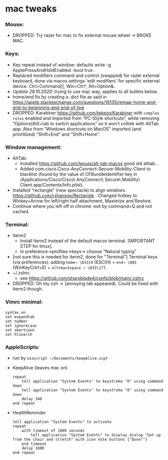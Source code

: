 # mac tweaks
### Mouse:
* DROPPED: Try razer for mac to fix external mouse wheel → BROKE MAC.
### Keys: 
* Key repeat instead of window: defaults write -g ApplePressAndHoldEnabled -bool true  .
* Replaced modifiers command and control (swapped) for razer external keyboard, done via macos settings 'edit modifiers' for specific external device.  Ctrl=Command[], Win=Ctrl^, Alt=Option&.
* *Update 28.10.2020*: trying to use mac way, applies to all bullets below. 
* home/end fix by creating a .dict file as said in https://apple.stackexchange.com/questions/16135/remap-home-and-end-to-beginning-and-end-of-line . 
* DROPPED:  Karabiner https://github.com/tekezo/Karabiner with `complex rules` enabled and imported from “PC-Style shortcuts”, while removing “Options(Alt)+tab to switch applications” so it won’t collide with AltTab app. Also from “Windows shortcuts on MacOS” imported (and prioritized) “Shift+End” and “Shift+Home”.
### Window management:
* AltTab:
	* Installed https://github.com/lwouis/alt-tab-macos   good old alttab..  
	* Added com.cisco.Cisco-AnyConnect-Secure-Mobility-Client to blacklist (found by the value of CFBundleIdentifier key in /Applications/Cisco/Cisco\ AnyConnect\ Secure\ Mobility\ Client.app/Contents/Info.plist).
* Installed “rectangle” (new spectacle) to align windows. https://github.com/rxhanson/Rectangle   . Changed hotkey to Winkey+Arrow for left/right half attachment, Maximize and Restore. 
* Continue where you left off in chrome: exit by command+Q and not cached.
### Terminal:
* Iterm2
	* Install iterm2 instead of the default macos terminal. [IMPORTANT STEP for tmux].
	* In preference->profiles->keys-> choose “Natural typing”
* [not sure this is needed for iterm2, done for "Terminal"] Terminal keys (via preferences): adding `home→ \033[H` (ESC[H) + `end→ \005` (WinKeyCrtrl+E) + `alt+backspace → \033\177`.
* ~/.zshrc
	* see https://github.com/sharpblade4/confs/blob/main/.zshrc
* DROPPED: Oh my zsh → (annoying tab appeared). Could be fixed with iterm2 though.
### Vimrc minimal:
```
syntax on
set expandtab
set number
set ignorecase
set smartcase
set hlsearch
```
### AppleScripts:
* run by `osascript ~/Documents/keepAlive.scpt`
* KeepAlive (leaves mac on)
	```
	repeat
		tell application "System Events" to keystroke "0" using command down
		tell application "System Events" to keystroke "0" using command down
		delay 340
	end repeat
	```
	
* HealthReminder
	```
	tell application "System Events" to activate
	repeat
		with timeout of 1800 seconds
			tell application "System Events" to display dialog "Get up from the chair and stretch" with icon note buttons {"Done!"}
		end timeout
		delay 1800
	end repeat
	```

